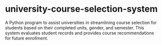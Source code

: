 # university-course-selection-system
A Python program to assist universities in streamlining course selection for students based on their completed units, gender, and semester. This system evaluates student records and provides course recommendations for future enrollment.
